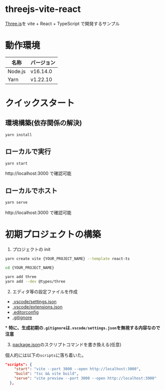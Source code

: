 # threejs-vite-react

[Three.js](https://threejs.org/)を vite + React + TypeScript で開発するサンプル

# 動作環境

| 名称    | バージョン |
| ------- | ---------- |
| Node.js | v16.14.0   |
| Yarn    | v1.22.10   |

# クイックスタート

## 環境構築(依存関係の解決)

```bash
yarn install
```

## ローカルで実行

```bash
yarn start
```

http://localhost:3000 で確認可能

## ローカルでホスト

```bash
yarn serve
```

http://localhost:3000 で確認可能

# 初期プロジェクトの構築

1. プロジェクトの init

```bash
yarn create vite {YOUR_PROJECT_NAME} --template react-ts

cd {YOUR_PROJECT_NAME}

yarn add three
yarn add --dev @types/three
```

2. エディタ等の設定ファイルを作成

- [.vscode/settings.json](./.vscode/settings.json)
- [.vscode/extensions.json](./.vscode/extensions.json)
- [.editorconfig](./.editorconfig)
- [.gitignore](./.gitignore)

\* **特に、生成初期の`.gitignore`は`.vscode/settings.json`を無視する内容なので注意**

3. [package.json](./package.json)のスクリプトコマンドを書き換える(任意)

個人的には以下の`scripts`に落ち着いた。

```json
"scripts": {
    "start": "vite --port 3000 --open http://localhost:3000",
    "build": "tsc && vite build",
    "serve": "vite preview --port 3000 --open http://localhost:3000"
  },
```
